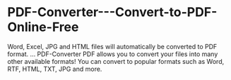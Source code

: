 # PDF-Converter---Convert-to-PDF-Online-Free
Word, Excel, JPG and HTML files will automatically be converted to PDF format. ... PDF-Converter PDF allows you to convert your files into many other available formats! You can convert to popular formats such as Word,  RTF, HTML, TXT, JPG and more.
